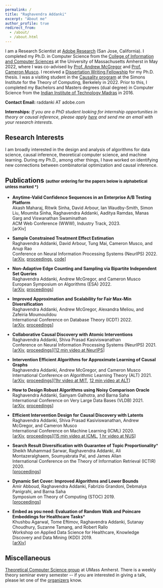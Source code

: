 ```yaml
---
permalink: /
title: "Raghavendra Addanki"
excerpt: "About me"
author_profile: true
redirect_from: 
  - /about/
  - /about.html
---
```


I am a Research Scientist at [Adobe Research](https://research.adobe.com/) (San Jose, California). I completed my Ph.D. in Computer Science from the [College of Information and Computer Sciences](https://www.cics.umass.edu/) at the University of Massachusetts Amherst in May 2022, where I was co-advised by [Prof. Andrew McGregor](https://people.cs.umass.edu/~mcgregor/) and [Prof. Cameron Musco](https://people.cs.umass.edu/~cmusco/). I received a [Dissertation Writing Fellowship](https://www.cics.umass.edu/news/bonab-addanki-awarded-college-s-dissertation-writing-fellowships) for my Ph.D. thesis. I was a visiting student in the [Causality program](https://simons.berkeley.edu/programs/Causality2022) at the Simons Institute for the Theory of Computing, Berkelely in 2022. Prior to this, I completed my Bachelors and Masters degrees (dual degree) in Computer Science from the [Indian Institute of Technology Madras](https://www.iitm.ac.in/) in 2016.

**Contact Email:** raddanki AT adobe.com

**Internships:** *If you are a PhD student looking for internship opportunities in theory or causal inference, please apply [here](https://adobe.wd5.myworkdayjobs.com/external_experienced/job/San-Jose/XMLNAME-2023-Intern---Research-Scientist-Engineer_R133694) and send me an email with your research interests.*

Research Interests
------
I am broadly interested in the design and analysis of algorithms for data science, causal inference, theoretical computer science, and machine learning. During my Ph.D., among other things, I have worked on identifying new connections between combinatorial optimization and causal inference.

Publications <font size=2>(author ordering for the papers below is alphabetical unless marked *)</font> 
------
- **Anytime-Valid Confidence Sequences in an Enterprise A/B Testing Platform**
  <br> Akash Maharaj, Ritwik Sinha, David Arbour, Ian Waudby-Smith, Simon Liu, Moumita Sinha, Raghavendra Addanki, Aaditya Ramdas, Manas Garg and Viswanathan Swaminathan
   <br> ACM Web Conference (WWW), Industry Track, 2023.
   <br> [arXiv]
  
- **Sample Constrained Treatment Effect Estimation**
  <br> Raghavendra Addanki, David Arbour, Tung Mai, Cameron Musco, and Anup Rao
   <br> Conference on Neural Information Processing Systems (NeurIPS) 2022.
  <br>[[arXiv](https://arxiv.org/abs/2210.06594), [proceedings](https://openreview.net/forum?id=4X0q4uJ1fR), [code](https://github.com/raddanki/Sample-Constrained-Treatment-Effect-Estimation)]
  
- **Non-Adaptive Edge Counting and Sampling via Bipartite Independent Set Queries**
<br> Raghavendra Addanki, Andrew McGregor, and Cameron Musco
<br> European Symposium on Algorithms (ESA) 2022.
<br> [[arXiv](https://arxiv.org/abs/2207.02817), [proceedings](https://drops.dagstuhl.de/opus/volltexte/2022/16940/)]
  
- **Improved Approximation and Scalability for Fair Max-Min Diversification**
<br> Raghavendra Addanki, Andrew McGregor, Alexandra Meliou, and Zafeiria Moumoulidou
<br> International Conference on Database Theory (ICDT) 2022.
<br> [[arXiv](https://arxiv.org/abs/2201.06678), [proceedings](https://drops.dagstuhl.de/opus/volltexte/2022/15881/pdf/LIPIcs-ICDT-2022-7.pdf)]

 - **Collaborative Causal Discovery with Atomic Interventions**
<br> Raghavendra Addanki, Shiva Prasad Kasiviswanathan
<br> Conference on Neural Information Processing Systems (NeurIPS) 2021.
<br> [[arXiv](https://arxiv.org/abs/2106.03028), [proceedings](https://papers.nips.cc/paper/2021/hash/6a1a681b16826ba2e48fedb229db3b65-Abstract.html)][[12 min video at NeurIPS](https://slideslive.com/38968274)]

- **Intervention Efficient Algorithms for Approximate Learning of Causal Graphs**
<br> Raghavendra Addanki, Andrew McGregor, and Cameron Musco
<br> International Conference on Algorithmic Learning Theory (ALT) 2021.
<br> [[arXiv](https://arxiv.org/abs/2012.13976), [proceedings](https://proceedings.mlr.press/v132/addanki21a.html)][[1hr video at MIT](https://www.youtube.com/watch?v=7UbGv3qtNSA), [12 min video at ALT](https://www.youtube.com/watch?v=inAVnFzMJT0)]

- **How to Design Robust Algorithms using Noisy Comparison Oracle**
<br> Raghavendra Addanki, Sainyam Galhotra, and Barna Saha
<br> International Conference on Very Large Data Bases (VLDB) 2021.
<br> [[arXiv](https://arxiv.org/abs/2105.05782), [proceedings](http://www.vldb.org/pvldb/vol14/p1703-galhotra.pdf)]

- **Efficient Intervention Design for Causal Discovery with Latents**
		<br>	Raghavendra Addanki, Shiva Prasad Kasiviswanathan, Andrew McGregor, and Cameron Musco
		<br>	International Conference on Machine Learning (ICML) 2020.
		<br>	[[arXiv](https://arxiv.org/abs/2005.11736), [proceedings](https://proceedings.mlr.press/v119/addanki20a)][[15 min video at ICML](https://slideslive.com/38927624), [1 hr video at NUS](https://www.youtube.com/watch?v=BKi199W-Quo)]
		
- **Search Result Diversification with Guarantee of Topic Proportionality***
			<br> Sheikh Muhammad Sarwar, Raghavendra Addanki, Ali Montazeralghaem, Soumyabrata Pal, and James Allan
			<br> International Conference on the Theory of Information Retrieval (ICTIR) 2020.
      <br> [[proceedings](https://dl.acm.org/doi/10.1145/3409256.3409839)]
      
- **Dynamic Set Cover: Improved Algorithms and Lower Bounds**
		<br> Amir Abboud, Raghavendra Addanki, Fabrizio Grandoni, Debmalya Panigrahi, and Barna Saha
		<br> Symposium on Theory of Computing (STOC) 2019.
		<br> [[proceedings](https://dl.acm.org/doi/10.1145/3313276.3316376)]

- **Embed as you need: Evaluation of Random Walk and Poincare Embeddings for Healthcare Tasks***
			<br> Khushbu Agarwal, Tome Eftimov, Raghavendra Addanki, Sutanay Choudhury, Suzanne Tamang, and Robert Rallo
			<br> Workshop on Applied Data Science for Healthcare, Knowledge Discovery and Data Mining (KDD) 2019.
			<br> [[arXiv](https://arxiv.org/abs/1907.08650)]

Miscellaneous
------
[Theoretical Computer Science group](http://groups.cs.umass.edu/theory/) at UMass Amherst. There is a weekly theory seminar every semester -- if you are interested in giving a talk, please let one of the [organizers](https://groups.cs.umass.edu/theory/theory-seminar/) know.
